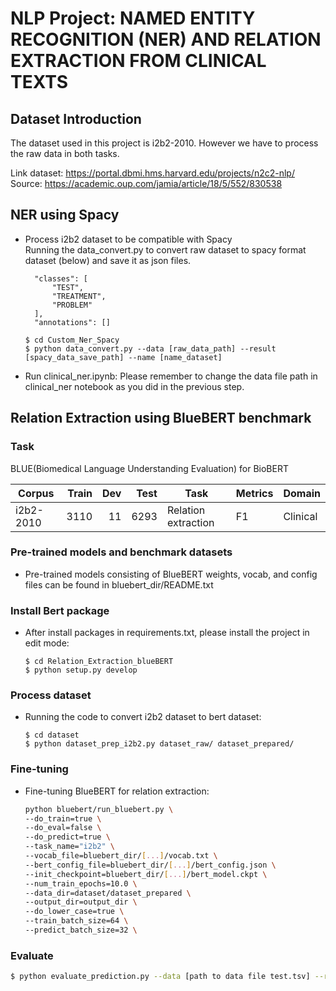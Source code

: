 # NLP Project: NAMED ENTITY RECOGNITION (NER) AND RELATION EXTRACTION FROM CLINICAL TEXTS

## Dataset Introduction
The dataset used in this project is i2b2-2010. However we have to process the raw data in both tasks.

Link dataset: https://portal.dbmi.hms.harvard.edu/projects/n2c2-nlp/
Source: https://academic.oup.com/jamia/article/18/5/552/830538

## NER using Spacy

- Process i2b2 dataset to be compatible with Spacy \
Running the data_convert.py to convert raw dataset to spacy format dataset (below) and save it as json files.
  ```
    "classes": [
        "TEST",
        "TREATMENT",
        "PROBLEM"
    ],
    "annotations": []
  ```
  ```
  $ cd Custom_Ner_Spacy
  $ python data_convert.py --data [raw_data_path] --result [spacy_data_save_path] --name [name_dataset]
  ```
- Run clinical_ner.ipynb: Please remember to change the data file path in clinical_ner notebook as you did in the previous step.

## Relation Extraction using BlueBERT benchmark

### Task
BLUE(Biomedical Language Understanding Evaluation) for BioBERT

| Corpus          | Train |  Dev | Test | Task                    | Metrics             | Domain     |
|-----------------|------:|-----:|-----:|-------------------------|---------------------|------------|
| i2b2-2010       |  3110 |   11 | 6293 | Relation extraction     | F1                  | Clinical   |

### Pre-trained models and benchmark datasets
- Pre-trained models consisting of BlueBERT weights, vocab, and config files can be found in bluebert_dir/README.txt

### Install Bert package
- After install packages in requirements.txt, please install the project in edit mode:
  ```
  $ cd Relation_Extraction_blueBERT
  $ python setup.py develop
  ```
### Process dataset
- Running the code to convert i2b2 dataset to bert dataset:
  ```
  $ cd dataset
  $ python dataset_prep_i2b2.py dataset_raw/ dataset_prepared/
  ```

### Fine-tuning
- Fine-tuning BlueBERT for relation extraction:
  ```bash
  python bluebert/run_bluebert.py \
  --do_train=true \
  --do_eval=false \
  --do_predict=true \
  --task_name="i2b2" \
  --vocab_file=bluebert_dir/[...]/vocab.txt \
  --bert_config_file=bluebert_dir/[...]/bert_config.json \
  --init_checkpoint=bluebert_dir/[...]/bert_model.ckpt \
  --num_train_epochs=10.0 \
  --data_dir=dataset/dataset_prepared \
  --output_dir=output_dir \
  --do_lower_case=true \
  --train_batch_size=64 \
  --predict_batch_size=32 \ 
  ```

### Evaluate

```bash
$ python evaluate_prediction.py --data [path to data file test.tsv] --result [path to prediction file result.tsv]
```
